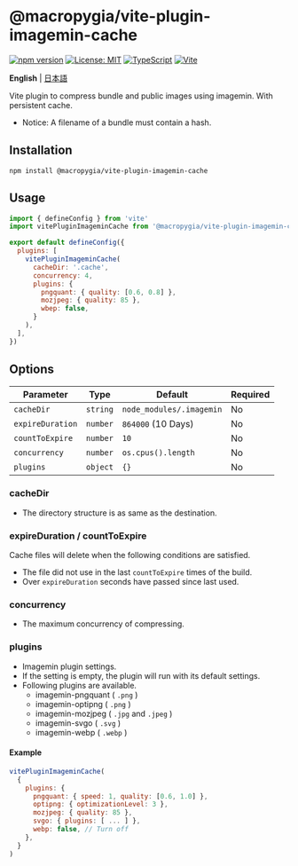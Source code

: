 # @macropygia/vite-plugin-imagemin-cache

[![npm version](https://img.shields.io/npm/v/@macropygia/vite-plugin-imagemin-cache.svg?style=flat-square)](https://www.npmjs.com/package/@macropygia/vite-plugin-imagemin-cache)
[![License: MIT](https://img.shields.io/badge/License-MIT-yellow?style=flat-square)](./LICENSE)
[![TypeScript](https://img.shields.io/badge/TypeScript-3178c6?style=flat-square&logo=typescript&logoColor=white)](https://www.typescriptlang.org/)
[![Vite](https://img.shields.io/badge/Vite-646cff?style=flat-square&logo=Vite&logoColor=white)](https://vitejs.dev)

**English** | [日本語](README.ja_JP.md)

Vite plugin to compress bundle and public images using imagemin. With persistent cache.

- Notice: A filename of a bundle must contain a hash.

## Installation

```shell
npm install @macropygia/vite-plugin-imagemin-cache
```

## Usage

```js
import { defineConfig } from 'vite'
import vitePluginImageminCache from '@macropygia/vite-plugin-imagemin-cache'

export default defineConfig({
  plugins: [
    vitePluginImageminCache(
      cacheDir: '.cache',
      concurrency: 4,
      plugins: {
        pngquant: { quality: [0.6, 0.8] },
        mozjpeg: { quality: 85 },
        wbep: false,
      }
    ),
  ],
})
```

## Options

| Parameter        | Type     | Default                  | Required |
| ---------------- | -------- | ------------------------ | -------- |
| `cacheDir`       | `string` | `node_modules/.imagemin` | No       |
| `expireDuration` | `number` | `864000` (10 Days)       | No       |
| `countToExpire`  | `number` | `10`                     | No       |
| `concurrency`    | `number` | `os.cpus().length`       | No       |
| `plugins`        | `object` | `{}`                     | No       |

### cacheDir

- The directory structure is as same as the destination.

### expireDuration / countToExpire

Cache files will delete when the following conditions are satisfied.

- The file did not use in the last `countToExpire` times of the build.
- Over `expireDuration` seconds have passed since last used.

### concurrency

- The maximum concurrency of compressing.


### plugins

- Imagemin plugin settings.
- If the setting is empty, the plugin will run with its default settings.
- Following plugins are available.
    - imagemin-pngquant ( `.png` )
    - imagemin-optipng ( `.png` )
    - imagemin-mozjpeg ( `.jpg` and `.jpeg` )
    - imagemin-svgo ( `.svg` )
    - imagemin-webp ( `.webp` )

#### Example

```js
vitePluginImageminCache(
  {
    plugins: {
      pngquant: { speed: 1, quality: [0.6, 1.0] },
      optipng: { optimizationLevel: 3 },
      mozjpeg: { quality: 85 },
      svgo: { plugins: [ ... ] },
      webp: false, // Turn off
    },
  }
)
```
